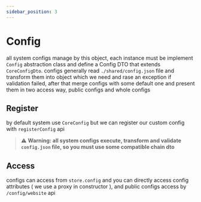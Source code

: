 ```yaml
---
sidebar_position: 3
---
```


# Config
all system configs manage by this object, each instance must be implement `Config` abstraction class  and define a Config DTO that extends `CoreConfigDto`. configs generally read `./shared/config.json` file and transform them into object which we need and rase an exception if validation failed, after that merge configs with some default one and present them in two access way, public configs and whole configs

## Register
by default system use `CoreConfig` but we can register our custom config with `registerConfig` api
> :warning: **Warning: all system configs execute, transform and validate `config.json` file, so you must use some compatible chain dto**

## Access
configs can access from `store.config` and you can directly access config attributes ( we use a proxy in constructor ), and public configs access by `/config/website` api
